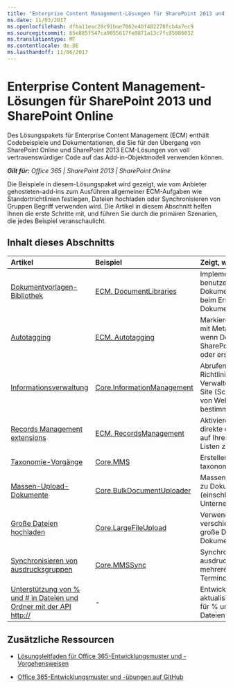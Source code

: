 ```yaml
---
title: "Enterprise Content Management-Lösungen für SharePoint 2013 und SharePoint Online"
ms.date: 11/03/2017
ms.openlocfilehash: dfba11eac28c91bae7862e40f482278fcb4a7ec9
ms.sourcegitcommit: 65e885f547ca9055617fe0871a13c7fc85086032
ms.translationtype: MT
ms.contentlocale: de-DE
ms.lasthandoff: 11/06/2017
---
```

# <a name="enterprise-content-management-solutions-for-sharepoint-2013-and-sharepoint-online"></a>Enterprise Content Management-Lösungen für SharePoint 2013 und SharePoint Online

Des Lösungspakets für Enterprise Content Management (ECM) enthält Codebeispiele und Dokumentationen, die Sie für den Übergang von SharePoint Online und SharePoint 2013 ECM-Lösungen von voll vertrauenswürdiger Code auf das Add-in-Objektmodell verwenden können. 
    
_**Gilt für:** Office 365 | SharePoint 2013 | SharePoint Online_

Die Beispiele in diesem-Lösungspaket wird gezeigt, wie vom Anbieter gehosteten-add-ins zum Ausführen allgemeiner ECM-Aufgaben wie Standortrichtlinien festlegen, Dateien hochladen oder Synchronisieren von Gruppen Begriff verwenden wird. Die Artikel in diesem Abschnitt helfen Ihnen die erste Schritte mit, und führen Sie durch die primären Szenarien, die jedes Beispiel veranschaulicht. 

## <a name="in-this-section"></a>Inhalt dieses Abschnitts

|**Artikel**|**Beispiel**|**Zeigt, wie Sie auf...**|
|:-----|:-----|:-----|
|[Dokumentvorlagen-Bibliothek](Document-library-templates-sample-app-for-SharePoint.md)|[ECM. DocumentLibraries](https://github.com/SharePoint/PnP/tree/master/Samples/ECM.DocumentLibraries)|Implementieren Sie eine benutzerdefinierte Dokumentbibliotheksvorlage beim Erstellen einer Dokumentbibliothek.  |
|[Autotagging](Autotagging-sample-app-for-SharePoint.md)|[ECM. Autotagging](https://github.com/SharePoint/PnP/tree/master/Samples/ECM.AutoTagging)|Markieren von Dokumenten mit Metadaten automatisch, wenn Dokumente in SharePoint hochgeladen oder erstellt werden. |
|[Informationsverwaltung](Information-management-sample-app-for-SharePoint.md) | [Core.InformationManagement](https://github.com/SharePoint/PnP/tree/master/Samples/Core.InformationManagement) |Abrufen oder Festlegen von Richtlinien für Website zum Verwalten des Lebenszyklus Site (Schließen und Löschen von Websites nach einer bestimmten Zeitspanne). |
|[Records Management extensions](Records-management-extensions-sample-app-for-SharePoint.md)|[ECM. RecordsManagement](https://github.com/SharePoint/PnP/tree/master/Samples/ECM.RecordsManagement) |Aktivieren und für die direkte datensatzverwaltung auf Ihren Websites und Listen zu ändern. |
|[Taxonomie-Vorgänge](Taxonomy-operations-sample-app-for-SharePoint.md)| [Core.MMS](https://github.com/SharePoint/PnP/tree/master/Samples/Core.MMS) |Erstellen und Lesen von taxonomiedaten. |
|[Massen-Upload-Dokumente](Bulk-upload-documents-sample-app-for-SharePoint.md)| [Core.BulkDocumentUploader](https://github.com/SharePoint/PnP/tree/master/Samples/Core.BulkDocumentUploader) |Massen Upload Dokumente zu Dokumentbibliotheken (einschließlich OneDrive für Unternehmen). |
|[Große Dateien hochladen](Upload-large-files-sample-app-for-SharePoint.md)| [Core.LargeFileUpload](https://github.com/SharePoint/PnP/tree/master/Samples/Core.LargeFileUpload) |Verwenden Sie verschiedene Methoden, um große Dateien in einer Dokumentbibliothek hoch. |
|[Synchronisieren von ausdrucksgruppen](Synchronize-term-groups-sample-app-for-SharePoint.md)|[Core.MMSSync](https://github.com/SharePoint/PnP/tree/master/Samples/Core.MMSSync) | Synchronisieren Sie ausdrucksgruppen auf mehrere Terminologiespeicher.|
|[Unterstützung von % und # in Dateien und Ordner mit der API http://](supporting-and-in-file-and-folder-with-the-resourcepath-api.md)| - | Entwickler Anleitungen auf aktualisierte Unterstützung für % und # dürfen in Dateien und Ordner.|

## <a name="additional-resources"></a>Zusätzliche Ressourcen
<a name="bk_addresources"> </a>

-  [Lösungsleitfaden für Office 365-Entwicklungsmuster und -Vorgehensweisen](Office-365-development-patterns-and-practices-solution-guidance.md)
    
-  [Office 365-Entwicklungsmuster und -übungen auf GitHub](https://github.com/SharePoint/PnP)
